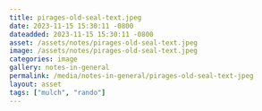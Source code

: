 ```yaml
---
title: pirages-old-seal-text.jpeg
date: 2023-11-15 15:30:11 -0800
dateadded: 2023-11-15 15:30:11 -0800
asset: /assets/notes/pirages-old-seal-text.jpeg
image: /assets/notes/pirages-old-seal-text.jpeg
categories: image
gallery: notes-in-general
permalink: /media/notes-in-general/pirages-old-seal-text-jpeg
layout: asset
tags: ["mulch", "rando"]
--- 
```

